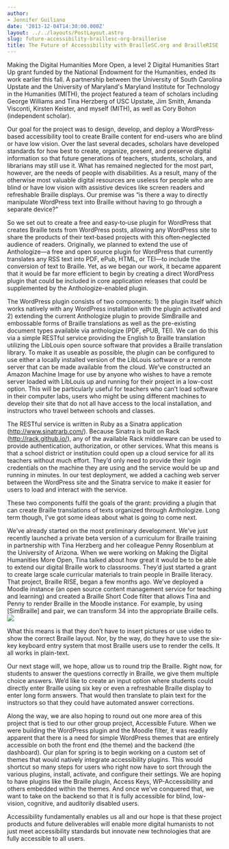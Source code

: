 ```yaml
---
author:
- Jennifer Guiliano
date: '2013-12-04T14:30:00.000Z'
layout: ../../layouts/PostLayout.astro
slug: future-accessibility-braillesc-org-braillerise
title: The Future of Accessibility with BrailleSC.org and BrailleRISE
---
```


Making the Digital Humanities More Open, a level 2 Digital Humanities Start Up grant funded by the National Endowment for the Humanities, ended its work earlier this fall. A partnership between the University of South Carolina Upstate and the University of Maryland's Maryland Institute for Technology in the Humanities (MITH), the project featured a team of scholars including George Williams and Tina Herzberg of USC Upstate, Jim Smith, Amanda Visconti, Kirsten Keister, and myself (MITH), as well as Cory Bohon (independent scholar).

Our goal for the project was to design, develop, and deploy a WordPress‐based accessibility tool to create Braille content for end-users who are blind or have low vision. Over the last several decades, scholars have developed standards for how best to create, organize, present, and preserve digital information so that future generations of teachers, students, scholars, and librarians may still use it. What has remained neglected for the most part, however, are the needs of people with disabilities. As a result, many of the otherwise most valuable digital resources are useless for people who are blind or have low vision with assistive devices like screen readers and refreshable Braille displays. Our premise was “is there a way to directly manipulate WordPress text into Braille without having to go through a separate device?”

So we set out to create a free and easy‐to‐use plugin for WordPress that creates Braille texts from WordPress posts, allowing any WordPress site to share the products of their text‐based projects with this often‐neglected audience of readers. Originally, we planned to extend the use of Anthologize—a free and open source plugin for WordPress that currently translates any RSS text into PDF, ePub, HTML, or TEI—to include the conversion of text to Braille. Yet, as we began our work, it became apparent that it would be far more efficient to begin by creating a direct WordPress plugin that could be included in core application releases that could be supplemented by the Anthologize-enabled plugin.

The WordPress plugin consists of two components: 1) the plugin itself which works natively with any WordPress installation with the plugin activated and 2) extending the current Anthologize plugin to provide SimBraille and embossable forms of Braille translations as well as the pre-existing document types available via anthologize (PDF, ePUB, TEI). We can do this via a simple RESTful service providing the English to Braille translation utilizing the LibLouis open source software that provides a Braille translation library. To make it as useable as possible, the plugin can be configured to use either a locally installed version of the LibLouis software or a remote server that can be made available from the cloud. We’ve constructed an Amazon Machine Image for use by anyone who wishes to have a remote server loaded with LibLouis up and running for their project in a low-cost option. This will be particularly useful for teachers who can’t load software in their computer labs, users who might be using different machines to develop their site that do not all have access to the local installation, and instructors who travel between schools and classes.

The RESTful service is written in Ruby as a Sinatra application (<http://www.sinatrarb.com/>). Because Sinatra is built on Rack (<http://rack.github.io/>), any of the available Rack middleware can be used to provide authentication, authorization, or other services. What this means is that a school district or institution could open up a cloud service for all its teachers without much effort. They’d only need to provide their login credentials on the machine they are using and the service would be up and running in minutes. In our test deployment, we added a caching web server between the WordPress site and the Sinatra service to make it easier for users to load and interact with the service.

These two components fulfil the goals of the grant: providing a plugin that can create Braille translations of texts organized through Anthologize. Long term though, I’ve got some ideas about what is going to come next.

We’ve already started on the most preliminary development. We’ve just recently launched a private beta version of a curriculum for Braille training in partnership with Tina Herzberg and her colleague Penny Rosenblum at the University of Arizona. When we were working on Making the Digital Humanities More Open, Tina talked about how great it would be to be able to extend our digital Braille work to classrooms. They’d just started a grant to create large scale curricular materials to train people in Braille literacy. That project, Braille RISE, began a few months ago. We’ve deployed a Moodle instance (an open source content management service for teaching and learning) and created a Braille Short Code filter that allows Tina and Penny to render Braille in the Moodle instance. For example, by using \[SimBraille] and pair, we can transform 34 into the appropriate Braille cells. ![](https://lh4.googleusercontent.com/R0Li2KZx6G8JOpZWnAyeD6rtsO-ltVaF-K5lYzHt1_qI63WQr2mrUQ3F9YFa3yQKNvY7fYO892lqOkJvIglOaAaxg8M9te457yUuBevxg6DYcY3cJSzcLGLAXA)

What this means is that they don’t have to insert pictures or use video to show the correct Braille layout. Nor, by the way, do they have to use the six-key keyboard entry system that most Braille users use to render the cells. It all works in plain-text.

Our next stage will, we hope, allow us to round trip the Braille. Right now, for students to answer the questions correctly in Braille, we give them multiple choice answers. We’d like to create an input option where students could directly enter Braille using six key or even a refreshable Braille display to enter long form answers. That would then translate to plain text for the instructors so that they could have automated answer corrections.

Along the way, we are also hoping to round out one more area of this project that is tied to our other group project, Accessible Future. When we were building the WordPress plugin and the Moodle filter, it was readily apparent that there is a need for simple WordPress themes that are entirely accessible on both the front end (the theme) and the backend (the dashboard). Our plan for spring is to begin working on a custom set of themes that would natively integrate accessibility plugins. This would shortcut so many steps for users who right now have to sort through the various plugins, install, activate, and configure their settings. We are hoping to have plugins like the Braille plugin, Access Keys, WP-Accessibility and others embedded within the themes. And once we’ve conquered that, we want to take on the backend so that it is fully accessible for blind, low-vision, cognitive, and auditorily disabled users.

Accessibility fundamentally enables us all and our hope is that these project products and future deliverables will enable more digital humanists to not just meet accessibility standards but innovate new technologies that are fully accessible to all users.